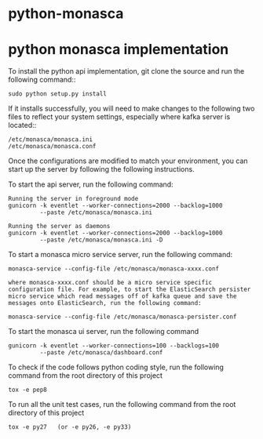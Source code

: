 python-monasca
==================

python monasca implementation
=================================

To install the python api implementation, git clone the source and run the
following command::

    sudo python setup.py install

If it installs successfully, you will need to make changes to the following
two files to reflect your system settings, especially where kafka server is
located::

    /etc/monasca/monasca.ini
    /etc/monasca/monasca.conf

Once the configurations are modified to match your environment, you can start
up the server by following the following instructions.

To start the api server, run the following command:

    Running the server in foreground mode
    gunicorn -k eventlet --worker-connections=2000 --backlog=1000
             --paste /etc/monasca/monasca.ini

    Running the server as daemons
    gunicorn -k eventlet --worker-connections=2000 --backlog=1000
             --paste /etc/monasca/monasca.ini -D

To start a monasca micro service server, run the following command:

    monasca-service --config-file /etc/monasca/monasca-xxxx.conf

    where monasca-xxxx.conf should be a micro service specific
    configuration file. For example, to start the ElasticSearch persister
    micro service which read messages off of kafka queue and save the
    messages onto ElasticSearch, run the following command:

    monasca-service --config-file /etc/monasca/monasca-persister.conf


To start the monasca ui server, run the following command

    gunicorn -k eventlet --worker-connections=100 --backlogs=100
             --paste /etc/monasca/dashboard.conf

To check if the code follows python coding style, run the following command
from the root directory of this project

    tox -e pep8

To run all the unit test cases, run the following command from the root
directory of this project

    tox -e py27   (or -e py26, -e py33)